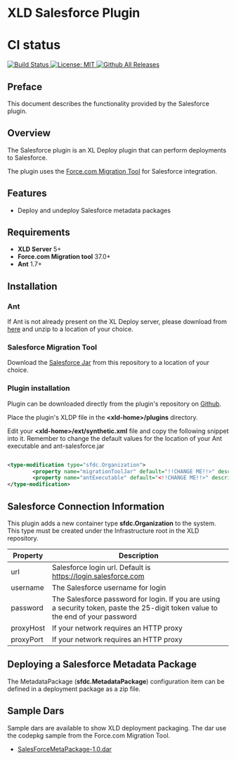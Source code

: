 # XLD Salesforce Plugin

# CI status #

[![Build Status][xld-salesforce-plugin-travis-image] ][xld-salesforce-plugin-travis-url]
[![License: MIT][xld-salesforce-plugin-license-image] ][xld-salesforce-plugin-license-url]
[![Github All Releases][xld-salesforce-plugin-downloads-image] ]()

[xld-salesforce-plugin-travis-image]: https://travis-ci.org/xebialabs-community/xld-salesforce-plugin.svg?branch=master
[xld-salesforce-plugin-travis-url]: https://travis-ci.org/xebialabs-community/xld-salesforce-plugin
[xld-salesforce-plugin-codacy-image]: https://api.codacy.com/project/badge/Grade/b78313b1eb1b4b058dc4512b4d48c26f
[xld-salesforce-plugin-license-image]: https://img.shields.io/badge/License-MIT-yellow.svg
[xld-salesforce-plugin-license-url]: https://opensource.org/licenses/MIT
[xld-salesforce-plugin-downloads-image]: https://img.shields.io/github/downloads/xebialabs-community/xld-salesforce-plugin/total.svg

## Preface ##

This document describes the functionality provided by the Salesforce plugin.


## Overview ##

The Salesforce plugin is an XL Deploy plugin that can perform deployments to Salesforce.

The plugin uses the [Force.com Migration Tool](https://developer.salesforce.com/docs/atlas.en-us.daas.meta/daas/meta_development.htm) for Salesforce integration.

## Features ##

* Deploy and undeploy Salesforce metadata packages

## Requirements ##

* **XLD Server** 5+
* **Force.com Migration tool** 37.0+
* **Ant** 1.7+ 
		

## Installation ##

### Ant ###

If Ant is not already present on the XL Deploy server, please download from [here](http://ant.apache.org/bindownload.cgi) and unzip to a location of your choice.

### Salesforce Migration Tool ###

Download the [Salesforce Jar](./deps/ant-salesforce.jar) from this repository to a location of your choice.


### Plugin installation ###

Plugin can be downloaded directly from the plugin's repository on [Github](https://github.com/xebialabs-community/xld-salesforce-plugin/releases).

Place the plugin's XLDP file in the __&lt;xld-home&gt;/plugins__ directory. 

Edit your __&lt;xld-home&gt;/ext/synthetic.xml__ file and copy the following snippet into it.  Remember to change the default values for the location of your Ant executable and ant-salesforce.jar

```xml

<type-modification type="sfdc.Organization">
        <property name="migrationToolJar" default="!!CHANGE ME!!>" description="Absolute file reference to the ant-salesforce.jar" hidden="true" />
        <property name="antExecutable" default="<!!CHANGE ME!!>" description="Absolute file reference to the ant executable (ant, ant.bat, ant.cmd)" hidden="true"  />
</type-modification>

```

## Salesforce Connection Information ##


This plugin adds a new container type __sfdc.Organization__ to the system. This type must be created under the Infrastructure root in the XLD repository.

| Property | Description |
| -------- | ----------- |
| url   | Salesforce login url. Default is https://login.salesforce.com |
| username | The Salesforce username for login |
| password | The Salesforce password for login. If you are using a security token, paste the 25-digit token value to the end of your password |
| proxyHost | If your network requires an HTTP proxy |
| proxyPort | If your network requires an HTTP proxy |


## Deploying a Salesforce Metadata Package ##

The MetadataPackage (__sfdc.MetadataPackage__) configuration item can be defined in a deployment package as a zip file.  


## Sample Dars ##

Sample dars are available to show XLD deployment packaging.
The dar use the codepkg sample from the Force.com Migration Tool.

* [SalesForceMetaPackage-1.0.dar](./src/main/docs/samples/SalesForceMetaPackage-1.0.dar)

